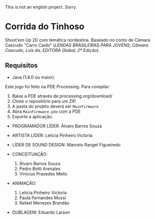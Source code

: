 This is not an english project. Sorry.

# Corrida do Tinhoso

Shoot'em Up 2D com temática nordestina. Baseado no conto de Câmara Cascudo "Carro Caído" (*LENDAS BRASILEIRAS PARA JOVENS; Câmara Cascudo, Luís da; EDITORA Global; 2ª Edição*).

## Requisitos

- Java (1.8.0 ou maior).

Este jogo foi feito na PDE Processing. Para compilar:

1. Baixe a PDE através de processing.org/download/
2. Clone o repositório para um ZIP.
3. A pasta do projeto deverá ser `MainFirmware`
4. Abra `MainFirmware.pde` com a PDE
5. Exporte a aplicação.

- PROGRAMADOR LÍDER: Álvaro Barros Souza

- ARTISTA LÍDER: Letícia Pinheiro Victoria

- LÍDER DE SOUND DESIGN: Marcelo Rangel Figueiredo

- CONCEITUAÇÃO:
  1. Álvaro Barros Souza
  2. Pedro Botti Arenales
  3. Vinícius Praxedes Mello

- ANIMAÇÃO:
  1. Letícia Pinheiro Victoria
  2. Paula Fernandes Mussi
  3. Rafael Menezes Brandão

- DUBLAGEM: Eduardo Larson

